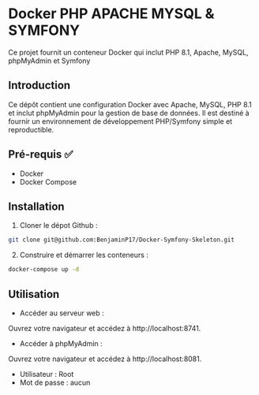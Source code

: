 # Docker PHP APACHE MYSQL & SYMFONY

Ce projet fournit un conteneur Docker qui inclut PHP 8.1, Apache, MySQL, phpMyAdmin et Symfony

## Introduction

Ce dépôt contient une configuration Docker avec Apache, MySQL, PHP 8.1 et inclut phpMyAdmin pour la gestion de base de données. Il est destiné à fournir un environnement de développement PHP/Symfony simple et reproductible.

## Pré-requis :white_check_mark:

- Docker
- Docker Compose

## Installation

1. Cloner le dépot Github :

```sh
git clone git@github.com:BenjaminP17/Docker-Symfony-Skeleton.git
```

2. Construire et démarrer les conteneurs :

```sh
docker-compose up -d
```

## Utilisation

- Accéder au serveur web :

Ouvrez votre navigateur et accédez à http://localhost:8741.

- Accéder à phpMyAdmin :

Ouvrez votre navigateur et accédez à http://localhost:8081.

- Utilisateur : Root
- Mot de passe : aucun

